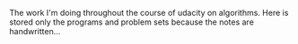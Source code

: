 The work I'm doing throughout the course of udacity on algorithms.
Here is stored only the programs and problem sets because 
the notes are handwritten...

